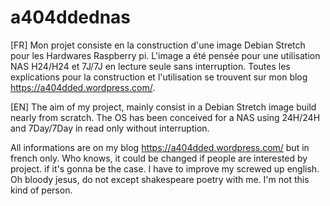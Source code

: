# a404ddednas

[FR]
Mon projet consiste en la construction d'une image Debian Stretch pour les Hardwares Raspberry pi. L'image a été pensée pour une utilisation NAS H24/H24 et 7J/7J en lecture seule sans interruption. Toutes les explications pour la construction et l'utilisation se trouvent sur mon blog https://a404dded.wordpress.com/.

[EN]
The aim of my project, mainly consist in a Debian Stretch image build nearly from scratch. The OS has been conceived for a NAS using 24H/24H and 7Day/7Day in read only without interruption. 

All informations are on my blog https://a404dded.wordpress.com/ but in french only. Who knows, it could be changed if people are interested by project. if it's gonna be the case. I have to improve my screwed up english. Oh bloody jesus, do not except shakespeare poetry with me. I'm not this kind of person. 
